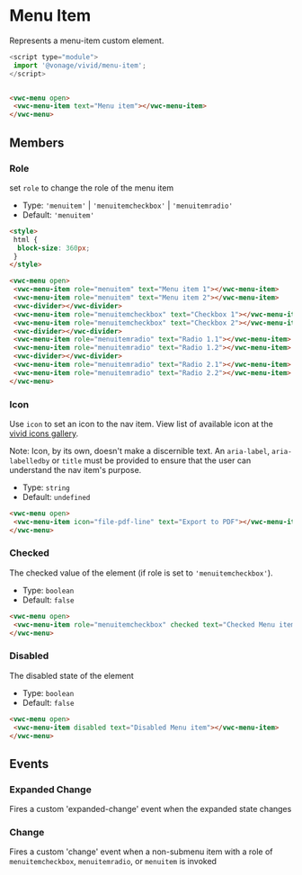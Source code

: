 # Menu Item

Represents a menu-item custom element.

```js
<script type="module">
 import '@vonage/vivid/menu-item';
</script>
```

```html preview

<vwc-menu open>
 <vwc-menu-item text="Menu item"></vwc-menu-item>
</vwc-menu>
```

## Members

### Role

set `role` to change the role of the menu item

- Type: `'menuitem'` | `'menuitemcheckbox'` | `'menuitemradio'`
- Default: `'menuitem'`

```html preview
<style>
 html { 
  block-size: 360px; 
 }
</style>

<vwc-menu open>
 <vwc-menu-item role="menuitem" text="Menu item 1"></vwc-menu-item>
 <vwc-menu-item role="menuitem" text="Menu item 2"></vwc-menu-item>
 <vwc-divider></vwc-divider>
 <vwc-menu-item role="menuitemcheckbox" text="Checkbox 1"></vwc-menu-item>
 <vwc-menu-item role="menuitemcheckbox" text="Checkbox 2"></vwc-menu-item>
 <vwc-divider></vwc-divider>
 <vwc-menu-item role="menuitemradio" text="Radio 1.1"></vwc-menu-item>
 <vwc-menu-item role="menuitemradio" text="Radio 1.2"></vwc-menu-item>
 <vwc-divider></vwc-divider>
 <vwc-menu-item role="menuitemradio" text="Radio 2.1"></vwc-menu-item>
 <vwc-menu-item role="menuitemradio" text="Radio 2.2"></vwc-menu-item>
</vwc-menu>
```

### Icon

Use `icon` to set an icon to the nav item.
View list of available icon at the [vivid icons gallery](https://icons.vivid.vonage.com).

Note: Icon, by its own, doesn't make a discernible text. An `aria-label`, `aria-labelledby` or `title` must be provided to ensure that the user can understand the nav item's purpose.

- Type: `string`
- Default: `undefined`

```html preview
<vwc-menu open>
 <vwc-menu-item icon="file-pdf-line" text="Export to PDF"></vwc-menu-item>
</vwc-menu>
```

### Checked

The checked value of the element (if role is set to `'menuitemcheckbox'`).

- Type: `boolean`
- Default: `false`

```html preview
<vwc-menu open>
 <vwc-menu-item role="menuitemcheckbox" checked text="Checked Menu item"></vwc-menu-item>
</vwc-menu>
```

### Disabled

The disabled state of the element

- Type: `boolean`
- Default: `false`

```html preview
<vwc-menu open>
 <vwc-menu-item disabled text="Disabled Menu item"></vwc-menu-item>
</vwc-menu>
```

<!-- ### Expanded

The expanded state of the element

- Type: `boolean`
- Default: `false` -->

## Events

### Expanded Change

Fires a custom 'expanded-change' event when the expanded state changes

### Change

Fires a custom 'change' event when a non-submenu item with a role of `menuitemcheckbox`, `menuitemradio`, or `menuitem` is invoked
